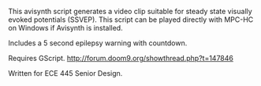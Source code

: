 This avisynth script generates a video clip suitable for steady state visually evoked potentials (SSVEP). This script can be played directly with MPC-HC on Windows if Avisynth is installed.

Includes a 5 second epilepsy warning with countdown.

Requires GScript. http://forum.doom9.org/showthread.php?t=147846

Written for ECE 445 Senior Design.